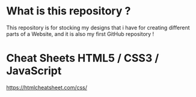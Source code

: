 # What is this repository ?

This repository is for stocking my designs that i have for creating different parts of a Website, and it is also my first GitHub repository !


# Cheat Sheets HTML5 / CSS3 / JavaScript

https://htmlcheatsheet.com/css/


